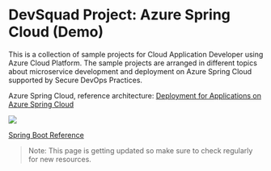 # DevSquad Project: Azure Spring Cloud (Demo)

This is a collection of sample projects for Cloud Application Developer using Azure Cloud Platform. The sample projects are arranged in different topics about microservice development and deployment on Azure Spring Cloud supported by Secure DevOps Practices.

Azure Spring Cloud, reference architecture:
[Deployment for Applications on Azure Spring Cloud](https://docs.microsoft.com/en-us/azure/architecture/example-scenario/blue-green-spring/blue-green-spring)

![](https://docs.microsoft.com/en-us/azure/architecture/example-scenario/blue-green-spring/media/blue-green-deployment.png)

[Spring Boot Reference](https://spring.io/projects/spring-boot)

> Note: This page is getting updated so make sure to check regularly for new resources.
